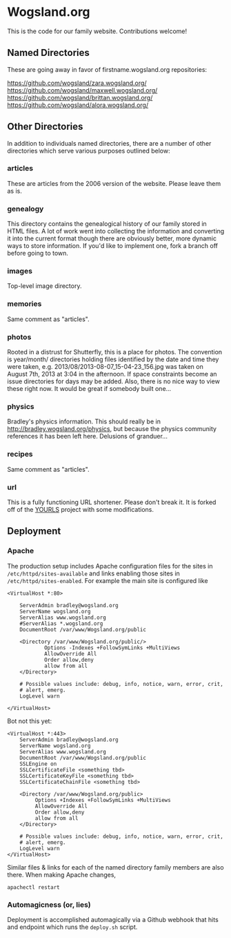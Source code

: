 Wogsland.org
============
This is the code for our family website. Contributions welcome!

Named Directories
-----------------

These are going away in favor of firstname.wogsland.org repositories:

https://github.com/wogsland/zara.wogsland.org/  
https://github.com/wogsland/maxwell.wogsland.org/  
https://github.com/wogsland/brittan.wogsland.org/  
https://github.com/wogsland/alora.wogsland.org/  

Other Directories
-----------------

In addition to individuals named directories, there are a number of other directories which serve various purposes outlined below:

### articles
These are articles from the 2006 version of the website. Please leave them as is.

### genealogy
This directory contains the genealogical history of our family stored in HTML files. A lot of work went into collecting the information and converting it into the current format though there are obviously better, more dynamic ways to store information. If you'd like to implement one, fork a branch off before going to town.

### images
Top-level image directory.

### memories
Same comment as "articles".

### photos
Rooted in a distrust for Shutterfly, this is a place for photos. The convention is year/month/ directories holding files identified by the date and time they were taken, e.g. 2013/08/2013-08-07_15-04-23_156.jpg was taken on August 7th, 2013 at 3:04 in the afternoon. If space constraints become an issue directories for days may be added. Also, there is no nice way to view these right now. It would be great if somebody built one...

### physics
Bradley's physics information. This should really be in http://bradley.wogsland.org/physics, but because the physics community references it has been left here. Delusions of granduer...

### recipes
Same comment as "articles".

### url
This is a fully functioning URL shortener. Please don't break it. It is forked off of the [YOURLS](https://yourls.org/) project with some modifications.

Deployment
-----------------

### Apache
The production setup includes Apache configuration files for the sites in  
`/etc/httpd/sites-available` and links enabling those sites in `/etc/httpd/sites-enabled`.
For example the main site is configured like

    <VirtualHost *:80>

        ServerAdmin bradley@wogsland.org
        ServerName wogsland.org
        ServerAlias www.wogsland.org
        #ServerAlias *.wogsland.org
        DocumentRoot /var/www/Wogsland.org/public  

        <Directory /var/www/Wogsland.org/public/>
                Options -Indexes +FollowSymLinks +MultiViews
                AllowOverride All
                Order allow,deny
                allow from all
        </Directory>

        # Possible values include: debug, info, notice, warn, error, crit,
        # alert, emerg.
        LogLevel warn

    </VirtualHost>

Bot not this yet:

    <VirtualHost *:443>
        ServerAdmin bradley@wogsland.org
        ServerName wogsland.org
        ServerAlias www.wogsland.org
        DocumentRoot /var/www/Wogsland.org/public
        SSLEngine on
        SSLCertificateFile <something tbd>
        SSLCertificateKeyFile <something tbd>
        SSLCertificateChainFile <something tbd>

        <Directory /var/www/Wogsland.org/public>
             Options +Indexes +FollowSymLinks +MultiViews
             AllowOverride All
             Order allow,deny
             allow from all
        </Directory>

        # Possible values include: debug, info, notice, warn, error, crit,
        # alert, emerg.
        LogLevel warn
    </VirtualHost>


Similar files & links for each of the named directory family members are also
there. When making Apache changes,

    apachectl restart

### Automagicness (or, lies)
Deployment is accomplished automagically via a Github webhook that hits and endpoint which runs the `deploy.sh` script.

